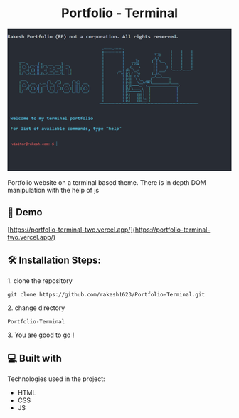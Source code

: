 <h1 align="center" id="title">Portfolio - Terminal</h1>

<p align="center"><img src="demo.png" alt="project-image"></p>

<p id="description">Portfolio website on a terminal based theme. There is in depth DOM manipulation with the help of js</p>

<h2>🚀 Demo</h2>

[https://portfolio-terminal-two.vercel.app/](https://portfolio-terminal-two.vercel.app/)

<h2>🛠️ Installation Steps:</h2>

<p>1. clone the repository</p>

```
git clone https://github.com/rakesh1623/Portfolio-Terminal.git
```

<p>2. change directory</p>

```
Portfolio-Terminal
```

<p>3. You are good to go !</p>

  
  
<h2>💻 Built with</h2>

Technologies used in the project:

*   HTML
*   CSS
*   JS